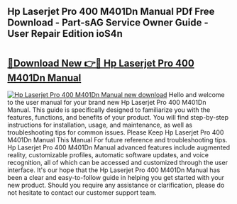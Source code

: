 ## Hp Laserjet Pro 400 M401Dn Manual PDf Free Download - Part-sAG Service Owner Guide - User Repair Edition ioS4n

# <h2><a href="http://cf29481.oget.top/?id=Hp+Laserjet+Pro+400+M401Dn+Manual">🔗Download New 👉🔴 Hp Laserjet Pro 400 M401Dn Manual</a></h2>

[![Hp Laserjet Pro 400 M401Dn Manual new download](https://i.imgur.com/5g1atiW.png)](http://cf29481.oget.top/?id=Hp+Laserjet+Pro+400+M401Dn+Manual)
Hello and welcome to the user manual for your brand new Hp Laserjet Pro 400 M401Dn Manual. This guide is specifically designed to familiarize you with the features, functions, and benefits of your product. You will find step-by-step instructions for installation, usage, and maintenance, as well as troubleshooting tips for common issues. Please Keep Hp Laserjet Pro 400 M401Dn Manual This Manual For future reference and troubleshooting tips. Hp Laserjet Pro 400 M401Dn Manual advanced features include augmented reality, customizable profiles, automatic software updates, and voice recognition, all of which can be accessed and customized through the user interface. It's our hope that the Hp Laserjet Pro 400 M401Dn Manual has been a clear and easy-to-follow guide in helping you get started with your new product. Should you require any assistance or clarification, please do not hesitate to contact our customer support team.

